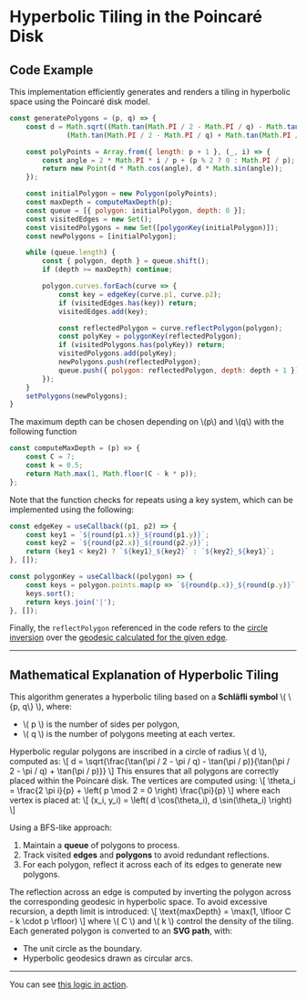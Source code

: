 # Hyperbolic Tiling in the Poincaré Disk

## Code Example

This implementation efficiently generates and renders a tiling in hyperbolic space using the Poincaré disk model.

```javascript
const generatePolygons = (p, q) => {
    const d = Math.sqrt((Math.tan(Math.PI / 2 - Math.PI / q) - Math.tan(Math.PI / p)) /
              (Math.tan(Math.PI / 2 - Math.PI / q) + Math.tan(Math.PI / p)));

    const polyPoints = Array.from({ length: p + 1 }, (_, i) => {
        const angle = 2 * Math.PI * i / p + (p % 2 ? 0 : Math.PI / p);
        return new Point(d * Math.cos(angle), d * Math.sin(angle));
    });

    const initialPolygon = new Polygon(polyPoints);
    const maxDepth = computeMaxDepth(p);
    const queue = [{ polygon: initialPolygon, depth: 0 }];
    const visitedEdges = new Set();
    const visitedPolygons = new Set([polygonKey(initialPolygon)]);
    const newPolygons = [initialPolygon];

    while (queue.length) {
        const { polygon, depth } = queue.shift();
        if (depth >= maxDepth) continue;

        polygon.curves.forEach(curve => {
            const key = edgeKey(curve.p1, curve.p2);
            if (visitedEdges.has(key)) return;
            visitedEdges.add(key);

            const reflectedPolygon = curve.reflectPolygon(polygon);
            const polyKey = polygonKey(reflectedPolygon);
            if (visitedPolygons.has(polyKey)) return;
            visitedPolygons.add(polyKey);
            newPolygons.push(reflectedPolygon);
            queue.push({ polygon: reflectedPolygon, depth: depth + 1 });
        });
    }
    setPolygons(newPolygons);
}
```

The maximum depth can be chosen depending on \\(p\\) and \\(q\\) with the following function

```javascript
const computeMaxDepth = (p) => {
    const C = 7;
    const k = 0.5;
    return Math.max(1, Math.floor(C - k * p));
};
```

Note that the function checks for repeats using a key system, which can be implemented using the following:

```javascript
const edgeKey = useCallback((p1, p2) => {
    const key1 = `${round(p1.x)}_${round(p1.y)}`;
    const key2 = `${round(p2.x)}_${round(p2.y)}`;
    return (key1 < key2) ? `${key1}_${key2}` : `${key2}_${key1}`;
}, []);

const polygonKey = useCallback((polygon) => {
    const keys = polygon.points.map(p => `${round(p.x)}_${round(p.y)}`);
    keys.sort();
    return keys.join('|');
}, []);
```

Finally, the `reflectPolygon` referenced in the code refers to the [circle inversion](/workflows/#/mathematics/analytic_geometry/Circle-Inversions) over the [geodesic calculated for the given edge](/workflows/#/mathematics/analytic_geometry/Generating-Line-Geodesic-on-Poincaré-Disk).

---

## Mathematical Explanation of Hyperbolic Tiling

This algorithm generates a hyperbolic tiling based on a **Schläfli symbol** \\( \\{p, q\\} \\), where:
- \\( p \\) is the number of sides per polygon,
- \\( q \\) is the number of polygons meeting at each vertex.

Hyperbolic regular polygons are inscribed in a circle of radius \\( d \\), computed as:
\\[
d = \\sqrt{\\frac{\\tan(\\pi / 2 - \\pi / q) - \\tan(\\pi / p)}{\\tan(\\pi / 2 - \\pi / q) + \\tan(\\pi / p)}}
\\]
This ensures that all polygons are correctly placed within the Poincaré disk. The vertices are computed using:
\\[
\\theta_i = \\frac{2 \\pi i}{p} + \\left( p \\mod 2 = 0 \\right) \\frac{\\pi}{p}
\\]
where each vertex is placed at:
\\[
(x_i, y_i) = \\left( d \\cos(\\theta_i), d \\sin(\\theta_i) \\right)
\\]

Using a BFS-like approach:
1. Maintain a **queue** of polygons to process.
2. Track visited **edges** and **polygons** to avoid redundant reflections.
3. For each polygon, reflect it across each of its edges to generate new polygons.

The reflection across an edge is computed by inverting the polygon across the corresponding geodesic in hyperbolic space. To avoid excessive recursion, a depth limit is introduced:
\\[
\\text{maxDepth} = \\max(1, \\lfloor C - k \\cdot p \\rfloor)
\\]
where \\( C \\) and \\( k \\) control the density of the tiling. Each generated polygon is converted to an **SVG path**, with:
- The unit circle as the boundary.
- Hyperbolic geodesics drawn as circular arcs.

---

You can see [this logic in action](https://moaesaycto.github.io/comp3821-project/).